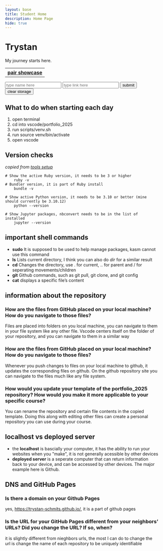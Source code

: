 ```yaml
---
layout: base
title: Student Home 
description: Home Page
hide: true
---
```

# Trystan
My journey starts here.

<table>
<tbody><tr id="linkTablePlaceInto">
    <th>
        <a href="/CSA1/pair/showcase">pair showcase</a>
    </th>
</tr>
</tbody></table>
<div>
    <input type="text" placeholder="type name here" id="linkTableInputField">
    <input type="text" placeholder="type link here" id="linkTableInputField2">
    <button id="linkTableSubmitButton">submit</button>
    <button id="clearStorage">clear storage</button>
</div>
<script>
var linkTablePlaceInto = document.getElementById("linkTablePlaceInto");
var linkTableInputField = document.getElementById("linkTableInputField");
var linkTableInputField2 = document.getElementById("linkTableInputField2");
var linkTableSubmitButton = document.getElementById("linkTableSubmitButton");
var clearStorageButton = document.getElementById("clearStorage");
var links = localStorage.getItem("links");
var links1 = localStorage.getItem("links");
if(!links){links=[""]; localStorage.setItem("links","")};
if(typeof links != "object"){
    links = links.split(",");
    for(let i = 0; i< links.length; i++){
        console.log(links[i].toString())
        links[i] = links[i].split("~");
        if(links[i][0] == ""){continue;}
        var newLink = document.createElement("a");
        newLink.href = links[i][1];
        newLink.innerText = links[i][0];
        var tableHeader = document.createElement("th");
        tableHeader.append(newLink);
        linkTablePlaceInto.append(tableHeader);
    };
}
linkTableSubmitButton.addEventListener("click",()=>{
    var name = linkTableInputField.value;
    var link = linkTableInputField2.value;
    var newLink = document.createElement("a");
    if (!(name.includes(",")||name.includes("~"))){
    newLink.href = link;
    newLink.innerText = name;
    var tableHeader = document.createElement("th");
    tableHeader.append(newLink);
    linkTablePlaceInto.append(tableHeader);
    links1 = links1 + ","+name+"~"+link;
    localStorage.setItem("links",links1);
    }
});
clearStorage.addEventListener("click",()=>{
    localStorage.removeItem("links");
    window.location.reload();
});
</script>

## What to do when starting each day
1. open terminal
2. cd into vscode/portfolio_2025
3. run scripts/venv.sh
4. run source venv/bin/activate
5. open vscode

## Version checks
*copied from [tools setup](https://nighthawkcoders.github.io/portfolio_2025/devops/tools/setup)*

```
# Show the active Ruby version, it needs to be 3 or higher
    ruby -v
# Bundler version, it is part of Ruby install
    bundle -v

# Show active Python version, it needs to be 3.10 or better (mine should currently be 3.10.12)
    python --version

# Show Jupyter packages, nbconvert needs to be in the list of installed
    jupyter --version
```

## important shell commands
* **sudo** It is supposed to be used to help manage packages, kasm cannot use this command
* **ls**  Lists current directory, I think you can also do *dir* for a similar result
* **cd** Changes the directory, use . for current, .. for parent and / for seperating movements/children
* **git**  Github commands, such as git pull, git clone, and git config
* **cat**  displays a specific file’s content

## information about the repository
### How are the files from GitHub placed on your local machine? How do you navigate to those files?
Files are placed into folders on you local machine, you can navigate to them in your file system like any other file. Vscode centers itself on the folder of your repository, and you can navigate to them in a similar way
### How are the files from GitHub placed on your local machine? How do you navigate to those files?
Whenever you push changes to files on your local machine to github, it updates the corresponding files on github. On the github repository site you can navigate to the files much like any file system.
### How would you update your template of the portfolio_2025 repository? How would you make it more applicable to your specific course?
You can rename the repository and certain file contents in the copied template. Doing this along with editing other files can create a personal repository you can use during your course.

## localhost vs deployed server
* the **localhost** is bascially your computer, it has the ability to run your websites when you "make", it is not generally acessible by other devices
* **deployed server** is a seperate computer that can return information back to your device, and can be accessed by other devices. The major example here is Github.

## DNS and GitHub Pages
###  Is there a domain on your Github Pages
yes, https://trystan-schmits.github.io/, it is a part of github pages
### Is the URL for your GitHub Pages different from your neighbors’ URLs? Did you change the URL? If so, when?
it is slightly different from nieghbors urls, the most I can do to change the url is change the name of each repository to be uniquely identifiable